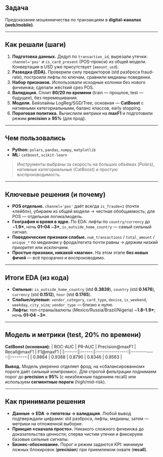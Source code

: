 ## Задача
Предсказание мошенничества по транзакциям в **digital-каналах (web/mobile)**.

---

## Как решали (шаги)
1. **Подготовка данных.** Дедуп по `transaction_id`, вырезали утечки: `channel='pos'` и `is_card_present` (POS-прокси) из общей модели. Конвертация в USD уже присутствует (`amount_usd`).
2. **Разведка (EDA).** Проверили силу предикторов (std разброса fraud-rate), построили лифты по ключам, сравнили медианы поведенки.
3. **Набор признаков.** Использовали исходные колонки без нового фичеинжа; сделали жёсткий срез POS.
4. **Валидация.** Сплит **80/20 по времени** (train — прошлое, test — будущее), без перемешивания.
5. **Модели.** Бейзлайны LogReg/SGD/Tree; основная — **CatBoost** с нативными категориальными, баланс классов, early stopping.
6. **Пороговая политика.** Вычислили метрики на **maxF1** и подготовили режим **precision ≥ 95%** (для прод).

---

## Чем пользовались
- **Python:** `polars`, `pandas`, `numpy`, `matplotlib`  
- **ML:** `catboost`, `scikit-learn`

> Инструменты выбраны за скорость на больших объёмах (Polars), нативные категориальные (CatBoost) и простую воспроизводимость.

---

## Ключевые решения (и почему)
- **POS отдельно.** `channel='pos'` даёт всегда `is_fraude=1` (почти «лейбл»), убираем из общей модели → честная обобщаемость; для POS — отдельная логика/модель.
- **География и время в ядре.** По EDA: лифты по `country/currency` до ~**1.9×**, ночь **01–04** ~**3×**, `is_outside_home_country` — самый сильный сигнал.
- **Поведенческие признаки слабые.** `num_transactions` / `total_amount` / `unique_*` по медианам у фрода/легита почти равны → держим низкий приоритет или исключаем.
- **Простые признаки, никакой «магии».** На этом этапе **без новых фичей** — всё прозрачно и воспроизводимо.

---

## Итоги EDA (из кода)
- **Сильные:** `is_outside_home_country` (std **0.3839**), `country` (std **0.1476**), `currency` (std **0.1512**), `hour` (std **0.1765**).  
- **Слабые/нулевые:** `vendor_category`, `card_type`, `device`, `is_weekend`, `weekday`, `city_size`; `vendor_type` — близко к нулю.  
- **Лифты:** топ-страны/валюты (Mexico/Russia/Brazil/Nigeria) ~**1.8–1.9×**; ночь **01–04** ~**3×**.

---

## Модель и метрики (test, 20% по времени)
**CatBoost (основная):**
| ROC-AUC | PR-AUC | Precision@maxF1 | Recall@maxF1 | F1@maxF1 |
|:------:|:------:|:----------------:|:------------:|:--------:|
| 0.9864 | 0.9388 |      0.8790      |    0.8346    |  0.8563  |

**Вывод.** Модель уверенно отделяет фрод; на «сбалансированном» пороге даёт сильный компромисс. Для строгой фильтрации поднимаем порог до **precision ≥ 95%** (с неизбежным падением recall) или используем **сегментные пороги** (high/mid-risk).

---

## Как принимали решения
- **Данные → EDA → гипотезы → валидация.** Любой вывод подтверждали цифрами: std разброса, лифты, медианы, затем — метрики на отложенной выборке.
- **Принцип «сначала просто».** Никакого сложного фичеинжа до доказательства ценности; сперва чистим утечки и фиксируем базовые сильные сигналы.
- **Бизнес-обоснование.** Порог и режим задаются KPI: минимум ложных блокировок (**precision**) при приемлемом охвате (**recall**).

